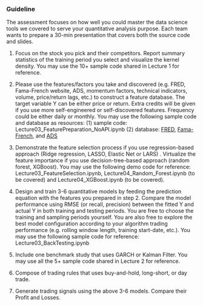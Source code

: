 ### Guideline

The assessment focuses on how well you could master the data science tools we covered to serve your quantitative analysis purpose. Each team wants to prepare a 30-min presentation that covers both the source code and slides.  

1. Focus on the stock you pick and their competitors. Report summary statistics of the training period you select and visualize the kernel density. You may use the 10+ sample code shared in Lecture 1 for reference. 

2. Please use the features/factors you take and discovered (e.g. FRED, Fama-French website, ADS, momentum factors, technical indicators, volume, price/return lags, etc.) to construct a feature database. The target variable Y can be either price or return. Extra credits will be given if you use more self-engineered or self-discovered features. Frequency could be either daily or monthly. You may use the following sample code and database as resources: (1) sample code:  Lecture03_FeaturePreparation_NoAPI.ipynb (2) database: [FRED](https://fred.stlouisfed.org), [Fama-French](https://mba.tuck.dartmouth.edu/pages/faculty/ken.french/data_library.html), and [ADS](https://www.philadelphiafed.org/surveys-and-data/real-time-data-research/ads)

3. Demonstrate the feature selection process if you use regression-based approach (Ridge regression, LASSO, Elastic Net or LARS) . Virtualize the feature importance if you use decision-tree-based approach (random forest, XGBoost). You may use the following demo code for reference: Lecture03_FeatureSelection.ipynb, Lecture04_Random_Forest.ipynb (to be covered) and Lecture04_XGBoost.ipynb (to be covered). 

4. Design and train 3-6 quantitative models by feeding the prediction equation with the features you prepared in step 2.  Compare the model performance using RMSE (or recall, precision) between the fitted Y and actual Y in both training and testing periods. You are free to choose the training and sampling periods yourself. You are also free to explore the best model configuration according to your algorithm trading performance (e.g. rolling window length, training start-date, etc.). You may use the following sample code for reference: Lecture03_BackTesting.ipynb

5. Include one benchmark study that uses GARCH or Kalman Filter. You may use all the 5+ sample code shared in Lecture 2 for reference. 

6. Compose of trading rules that uses buy-and-hold, long-short, or day trade. 

7. Generate trading signals using the above 3-6 models. Compare their Profit and Losses.  